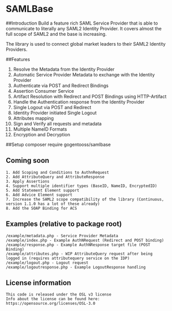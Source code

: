 SAMLBase
=======

##Introduction
Build a feature rich SAML Service Provider that is able to communicate to literally any SAML2 Identity Provider.
It covers almost the full scope of SAML2 and the base is increasing.

The library is used to connect global market leaders to their SAML2 Identity Providers.

##Features

1. Resolve the Metadata from the Identity Provider
2. Automatic Service Provider Metadata to exchange with the Identity Provider
3. Authenticate via POST and Redirect Bindings
4. Assertion Consumer Service
5. Artifact Resolution with Redirect and POST Bindings using HTTP-Artifact
6. Handle the Authentication response from the Identity Provider
7. Single Logout via POST and Redirect
8. Identity Provider initiated Single Logout
9. Attributes mapping
10. Sign and Verify all requests and metadata
11. Multiple NameID Formats
12. Encryption and Decryption

##Setup
    composer require gogentooss/samlbase

## Coming soon
    1. Add Scoping and Conditions to AuthnRequest
    2. Add AttributeQuery and AttributeResponse
    3. Apply Assertions
    4. Support multiple identifier types (BaseID, NameID, EncryptedID)
    5. Add Statement Element support
    6. Add Advice Element support
    7. Increase the SAML2 scope compatibility of the library (Continuous, version 1.1.0 has a lot of these already)
	8. Add the SOAP Binding for ACS

## Examples (relative to package root)

    /example/metadata.php - Service Provider Metadata
    /example/index.php - Example AuthNRequest (Redirect and POST binding)
    /example/response.php - Example AuthNResponse target file (POST Binding)
    /example/attributes.php - WIP AttributeQuery request after being logged in (requires attributequery service on the IDP)
    /example/logout.php - Logout request
    /example/logoutresponse.php - Example LogoutResponse handling
    
## License information
    This code is released under the OSL v3 license
    Info about the license can be found here:  https://opensource.org/licenses/OSL-3.0
